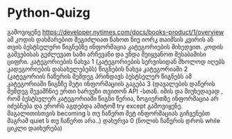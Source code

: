 # Python-Quizg
გამოვიყენე  https://developer.nytimes.com/docs/books-product/1/overview
ამ კოდის დახმარებით შეგიძლიათ ნახოთ ნიუ იორკ თაიმსის კვირის ან თვის ბესტსელერი წიგნებზე ინფორმაცია კატეგორიების მიხედვით. 
კოდის გაშვებისას გეძლევათ სამი არჩევანი და უნდა შეიყვანოთ შესაბამისი ციფრი.
კატეგორიების ნახვა 1 (კატეგორიების სერვისიდან მხოლოდ იღებს კადეგორიების დასახელებებს)
წიგნების ნახვა კატეგორიაში 2 (კატეგორიის ჩაწერის შემდეგ პრინდავს ბესტსელერ წიგნებს ამ კატეგორიაში
წიგნზე მეტი ინფორმაციის გაგება 3 (დავალების დაწერის შემდეგ შევამჩნიე ერთი ხარვეზი თვითონ API -სთან. იმის და მიუხედავად , რომ ბესტსელერ კატეგორიაში წიგნი წერია, ზოგიერთზე ინფორმაცია არ იძებნება და ერორს აგდებდა ამიტომ try except გამოვიყენე. მაგალითისთვის becoming ს თუ ჩაწერთ მეტ ინფორმაციას გიჩვენებთ მაგრამ quiet ს თუ ჩაწერთ არა..)
დახურვა 0 (ნოლის ჩაწერის დროს while ციკლი დაიხურება)
